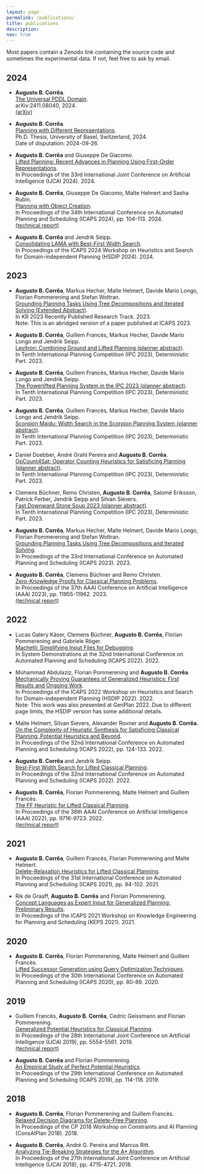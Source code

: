 ```yaml
---
layout: page
permalink: /publications/
title: publications
description:
nav: true
---
```


Most papers contain a Zenodo link containing the source code and sometimes the
experimental data. If not, feel free to ask by email.

## 2024

- **Augusto B. Corrêa**.\
 [The Universal PDDL Domain](../assets/pdf/haslum-correa-arxiv2024.pdf).\
 arXiv:2411.08040, 2024. \
 [(arXiv)](https://arxiv.org/abs/2411.08040)

- **Augusto B. Corrêa**.\
 [Planning with Different Representations](../assets/pdf/correa-phd2024.pdf).\
 Ph.D. Thesis, University of Basel, Switzerland, 2024.\
 Date of disputation: 2024-09-26.

- **Augusto B. Corrêa** and Giuseppe De Giacomo.\
 [Lifted Planning: Recent Advances in Planning Using First-Order Representations](../assets/pdf/correa-degiacomo-ijcai2024.pdf).\
 In Proceedings of the 33rd International Joint Conference on Artificial Intelligence (IJCAI 2024). 2024.

- **Augusto B. Corrêa**, Giuseppe De Giacomo, Malte Helmert and Sasha Rubin.\
 [Planning with Object Creation](../assets/pdf/correa-et-al-icaps2024.pdf).\
 In Proceedings of the 34th International Conference on Automated Planning and Scheduling (ICAPS 2024), pp. 104-113. 2024.\
[(technical report)](../assets/pdf/correa-et-al-tr2024.pdf)

- **Augusto B. Corrêa** and Jendrik Seipp.\
 [Consolidating LAMA with Best-First Width Search](../assets/pdf/correa-seipp-icaps2024wshsdip.pdf).\
 In Proceedings of the ICAPS 2024 Workshop on Heuristics and Search for Domain-independent Planning (HSDIP 2024). 2024.

## 2023

- **Augusto B. Corrêa**, Markus Hecher, Malte Helmert, Davide Mario Longo, Florian Pommerening and Stefan Woltran.\
 [Grounding Planning Tasks Using Tree Decompositions and Iterated Solving (Extended Abstract)](../assets/pdf/correa-et-al-kr2023.pdf).\
 In KR 2023 Recently Published Research Track. 2023.\
 Note: This is an abridged version of a paper published at ICAPS 2023.

- **Augusto B. Corrêa**, Guillem Francès, Markus Hecher, Davide Mario Longo and Jendrik Seipp.\
 [Levitron: Combining Ground and Lifted Planning (planner abstract)](../assets/pdf/correa-et-al-ipc2023a.pdf).\
 In Tenth International Planning Competition (IPC 2023), Deterministic Part. 2023.

- **Augusto B. Corrêa**, Guillem Francès, Markus Hecher, Davide Mario Longo and Jendrik Seipp.\
 [The Powerlifted Planning System in the IPC 2023 (planner abstract)](../assets/pdf/correa-et-al-ipc2023b.pdf).\
 In Tenth International Planning Competition (IPC 2023), Deterministic Part. 2023.

- **Augusto B. Corrêa**, Guillem Francès, Markus Hecher, Davide Mario Longo and Jendrik Seipp.\
 [Scorpion Maidu: Width Search in the Scorpion Planning System (planner abstract)](../assets/pdf/correa-et-al-ipc2023c.pdf).\
 In Tenth International Planning Competition (IPC 2023), Deterministic Part. 2023.

- Daniel Doebber, André Grahl Pereira and **Augusto B. Corrêa**.\
 [OpCount4Sat: Operator Counting Heuristics for Satisficing Planning (planner abstract)](../assets/pdf/doebber-et-al-ipc2023.pdf).\
 In Tenth International Planning Competition (IPC 2023), Deterministic Part. 2023.

- Clemens Büchner, Remo Christen, **Augusto B. Corrêa**, Salomé Eriksson, Patrick Ferber, Jendrik Seipp and Silvan Sievers.\
 [Fast Downward Stone Soup 2023 (planner abstract)](../assets/pdf/buechner-et-al-ipc2023.pdf).\
 In Tenth International Planning Competition (IPC 2023), Deterministic Part. 2023.

- **Augusto B. Corrêa**, Markus Hecher, Malte Helmert, Davide Mario Longo, Florian Pommerening and Stefan Woltran.\
 [Grounding Planning Tasks Using Tree Decompositions and Iterated Solving](../assets/pdf/correa-et-al-icaps2023.pdf).\
 In Proceedings of the 33rd International Conference on Automated Planning and Scheduling (ICAPS 2023). 2023.

- **Augusto B. Corrêa**, Clemens Büchner and Remo Christen.\
 [Zero-Knowledge Proofs for Classical Planning Problems](../assets/pdf/correa-et-al-aaai2023.pdf).\
 In Proceedings of the 37th AAAI Conference on Artificial Intelligence (AAAI 2023), pp. 11955-11962. 2023.\
 [(technical report)](../assets/pdf/correa-et-al-tr2023.pdf)

## 2022

- Lucas Galery Käser, Clemens Büchner, **Augusto B. Corrêa**, Florian Pommerening and Gabriele Röger.\
 [Machetli: Simplifying Input Files for Debugging](../assets/pdf/galery-kaeser-et-al-icaps2022demo.pdf).\
 In System Demonstrations at the 32nd International Conference on Automated Planning and Scheduling (ICAPS 2022). 2022.

- Mohammad Abdulaziz, Florian Pommerening and **Augusto B. Corrêa**.\
 [Mechanically Proving Guarantees of Generalized Heuristics: First Results and Ongoing Work](../assets/pdf/abdulaziz-et-al-icaps2022wshsdip.pdf).\
 In Proceedings of the ICAPS 2022 Workshop on Heuristics and Search for Domain-independent Planning (HSDIP 2022). 2022.\
 Note: This work was also presented at GenPlan 2022. Due to different page limits, the HSDIP version has some additional details.

- Malte Helmert, Silvan Sievers, Alexander Rovner and **Augusto B. Corrêa**.\
 [On the Complexity of Heuristic Synthesis for Satisficing Classical Planning: Potential Heuristics and Beyond](../assets/pdf/helmert-et-al-icaps2023.pdf).\
 In Proceedings of the 32nd International Conference on Automated Planning and Scheduling (ICAPS 2022), pp. 124-133. 2022.

- **Augusto B. Corrêa** and Jendrik Seipp.\
 [Best-First Width Search for Lifted Classical Planning](../assets/pdf/correa-seipp-icaps2022.pdf).\
 In Proceedings of the 32nd International Conference on Automated Planning and Scheduling (ICAPS 2022). 2022.

- **Augusto B. Corrêa**, Florian Pommerening, Malte Helmert and Guillem Francès.\
 [The FF Heuristic for Lifted Classical Planning](../assets/pdf/correa-et-al-aaai2022.pdf).\
 In Proceedings of the 36th AAAI Conference on Artificial Intelligence (AAAI 2022), pp. 9716-9723. 2022.\
 [(technical report)](../assets/pdf/correa-et-al-tr2022.pdf)

## 2021

- **Augusto B. Corrêa**, Guillem Francès, Florian Pommerening and Malte Helmert.\
 [Delete-Relaxation Heuristics for Lifted Classical Planning](../assets/pdf/correa-et-al-icaps2021.pdf).\
 In Proceedings of the 31st International Conference on Automated Planning and Scheduling (ICAPS 2021), pp. 94-102. 2021.

- Rik de Graaff, **Augusto B. Corrêa** and Florian Pommerening.\
 [Concept Languages as Expert Input for Generalized Planning: Preliminary Results](../assets/pdf/de-graaff-et-al-icaps2021wskeps.pdf).\
 In Proceedings of the ICAPS 2021 Workshop on Knowledge Engineering for Planning and Scheduling (KEPS 2021). 2021.

## 2020

- **Augusto B. Corrêa**, Florian Pommerening, Malte Helmert and Guillem Francès.\
 [Lifted Successor Generation using Query Optimization Techniques](../assets/pdf/correa-et-al-icaps2020.pdf).\
 In Proceedings of the 30th International Conference on Automated Planning and Scheduling (ICAPS 2020), pp. 80-89. 2020.

## 2019

- Guillem Francès, **Augusto B. Corrêa**, Cedric Geissmann and Florian Pommerening.\
 [Generalized Potential Heuristics for Classical Planning](../assets/pdf/frances-et-al-ijcai2019.pdf).\
 In Proceedings of the 28th International Joint Conference on Artificial Intelligence (IJCAI 2019), pp. 5554-5561. 2019.\
 [(technical report)](../assets/pdf/frances-et-al-tr2019.pdf)

- **Augusto B. Corrêa** and Florian Pommerening.\
 [An Empirical Study of Perfect Potential Heuristics](../assets/pdf/correa-pommerening-icaps2019.pdf).\
 In Proceedings of the 29th International Conference on Automated Planning and Scheduling (ICAPS 2019), pp. 114-118. 2019.

## 2018

- **Augusto B. Corrêa**, Florian Pommerening and Guillem Francès.\
 [Relaxed Decision Diagrams for Delete-Free Planning](../assets/pdf/correa-et-al-cp2018wsconsaiplan.pdf).\
 In Proceedings of the CP 2018 Workshop on Constraints and AI Planning (ConsAIPlan 2018). 2018.

- **Augusto B. Corrêa**, André G. Pereira and Marcus Ritt.\
 [Analyzing Tie-Breaking Strategies for the A* Algorithm](../assets/pdf/correa-et-al-ijcai2018.pdf).\
 In Proceedings of the 27th International Joint Conference on Artificial Intelligence (IJCAI 2018), pp. 4715-4721. 2018.
